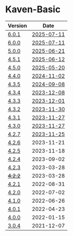 # Kaven-Basic

| Version | Date |
|---|---|
| [6.0.1](6.0.1) | [2025-07-11](# "2025-07-11T19:24:16.685Z") |
| [6.0.0](6.0.0) | [2025-07-11](# "2025-07-11T13:55:46.392Z") |
| [5.0.0](5.0.0) | [2025-06-21](# "2025-06-21T06:16:11.747Z") |
| [4.5.1](4.5.1) | [2025-06-12](# "2025-06-12T12:29:22.708Z") |
| [4.5.0](4.5.0) | [2025-05-20](# "2025-05-20T11:25:52.387Z") |
| [4.4.0](4.4.0) | [2024-11-02](# "2024-11-02T00:38:06.990Z") |
| [4.3.5](4.3.5) | [2024-09-08](# "2024-09-08T00:41:28.906Z") |
| [4.3.4](4.3.4) | [2023-12-08](# "2023-12-08T11:59:17.231Z") |
| [4.3.3](4.3.3) | [2023-12-01](# "2023-12-01T14:35:27.124Z") |
| [4.3.2](4.3.2) | [2023-11-30](# "2023-11-30T11:38:21.600Z") |
| [4.3.1](4.3.1) | [2023-11-27](# "2023-11-27T12:56:11.494Z") |
| [4.3.0](4.3.0) | [2023-11-27](# "2023-11-27T11:43:29.889Z") |
| [4.2.7](4.2.7) | [2023-11-25](# "2023-11-25T07:56:59.127Z") |
| [4.2.6](4.2.6)    | 2023-11-21 |
| [4.2.5](4.2.5)    | 2023-11-18 |
| [4.2.4](4.2.4)    | 2023-09-02 |
| [4.2.3](4.2.3)    | 2023-03-28 |
| [~~4.2.2~~](4.2.2)    | 2023-03-28 |
| [4.2.1](4.2.1)    | 2022-08-31 |
| [4.2.0](4.2.0)    | 2022-07-02 |
| [4.1.0](4.1.0)    | 2022-06-26 |
| [4.0.1](4.0.1)    | 2022-04-23 |
| [4.0.0](4.0.0)    | 2022-01-15 |
| [3.0.4](3.0.4)    | 2021-12-07 |
